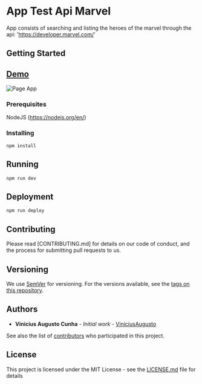 # App Test Api Marvel

App consists of searching and listing the heroes of the marvel through the api: 'https://developer.marvel.com/'


## Getting Started

## [Demo](http://app-test-api-marvel.herokuapp.com/)

![Page App](https://imgur.com/a/TT0tL)

### Prerequisites

NodeJS (https://nodejs.org/en/)

### Installing

```
npm install
```

## Running

```
npm run dev
```

## Deployment

```
npm run deploy
```


## Contributing

Please read [CONTRIBUTING.md] for details on our code of conduct, and the process for submitting pull requests to us.

## Versioning

We use [SemVer](http://semver.org/) for versioning. For the versions available, see the [tags on this repository](https://github.com/ViniciusAugusto/app-test-api-marvel/tags).

## Authors

* **Vinicius Augusto Cunha** - *Initial work* - [ViniciusAugusto](https://github.com/ViniciusAugusto)

See also the list of [contributors](https://github.com/ViniciusAugusto/app-test-api-marvel/contributors) who participated in this project.

## License

This project is licensed under the MIT License - see the [LICENSE.md](LICENSE.md) file for details